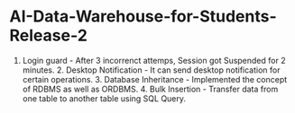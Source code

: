 # AI-Data-Warehouse-for-Students-Release-2
1. Login guard - After 3 incorrenct attemps, Session got Suspended for 2 minutes.                    2. Desktop Notification - It can send desktop notification for certain operations.                    3. Database Inheritance - Implemented the concept of RDBMS as well as ORDBMS.                    4. Bulk Insertion - Transfer data from one table to another table using SQL Query.
